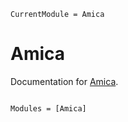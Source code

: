 ```@meta
CurrentModule = Amica
```

# Amica

Documentation for [Amica](https://github.com/s-ccs/Amica.jl).

```@index
```

```@autodocs
Modules = [Amica]
```

